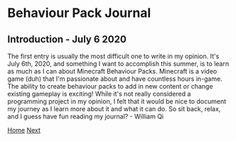 # Behaviour Pack Journal

## Introduction - July 6 2020

The first entry is usually the most difficult one to write in my opinion. It's July 6th, 2020, and something I want to accomplish this summer, is to learn as much as I can about Minecraft Behaviour Packs. Minecraft is a video game (duh) that I'm passionate about and have countless hours in-game. The ability to create behaviour packs to add in new content or change existing gameplay is exciting! While it's not really considered a programming project in my opinion, I felt that it would be nice to document my journey as I learn more about it and what it can do. 
So sit back, relax, and I guess have fun reading my journal?
\- William Qi

[Home](../index.md) [Next](Experimenting-with-Behaviour-Animations-July-8-2020.md)